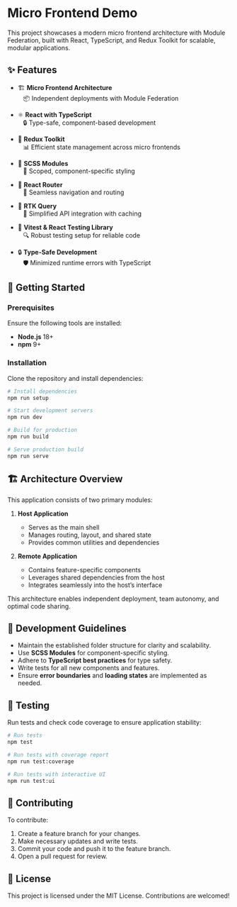 # Micro Frontend Demo

This project showcases a modern micro frontend architecture with Module Federation, built with React, TypeScript, and Redux Toolkit for scalable, modular applications.

## ✨ Features

- 🏗️ **Micro Frontend Architecture**  
  &nbsp;&nbsp;&nbsp;📦 Independent deployments with Module Federation

- ⚛️ **React with TypeScript**  
  &nbsp;&nbsp;&nbsp;🔒 Type-safe, component-based development

- 🎯 **Redux Toolkit**  
  &nbsp;&nbsp;&nbsp;📊 Efficient state management across micro frontends

- 🎨 **SCSS Modules**  
  &nbsp;&nbsp;&nbsp;🎨 Scoped, component-specific styling

- 🚦 **React Router**  
  &nbsp;&nbsp;&nbsp;🧭 Seamless navigation and routing

- 🔄 **RTK Query**  
  &nbsp;&nbsp;&nbsp;🔗 Simplified API integration with caching

- 🧪 **Vitest & React Testing Library**  
  &nbsp;&nbsp;&nbsp;🔍 Robust testing setup for reliable code

- 🔒 **Type-Safe Development**  
  &nbsp;&nbsp;&nbsp;🛡️ Minimized runtime errors with TypeScript

## 🚀 Getting Started

### Prerequisites

Ensure the following tools are installed:

- **Node.js** 18+
- **npm** 9+

### Installation

Clone the repository and install dependencies:

```bash
# Install dependencies
npm run setup

# Start development servers
npm run dev

# Build for production
npm run build

# Serve production build
npm run serve
```

## 🏗️ Architecture Overview

This application consists of two primary modules:

1. **Host Application**

   - Serves as the main shell
   - Manages routing, layout, and shared state
   - Provides common utilities and dependencies

2. **Remote Application**
   - Contains feature-specific components
   - Leverages shared dependencies from the host
   - Integrates seamlessly into the host’s interface

This architecture enables independent deployment, team autonomy, and optimal code sharing.

## 🔧 Development Guidelines

- Maintain the established folder structure for clarity and scalability.
- Use **SCSS Modules** for component-specific styling.
- Adhere to **TypeScript best practices** for type safety.
- Write tests for all new components and features.
- Ensure **error boundaries** and **loading states** are implemented as needed.

## 🧪 Testing

Run tests and check code coverage to ensure application stability:

```bash
# Run tests
npm test

# Run tests with coverage report
npm run test:coverage

# Run tests with interactive UI
npm run test:ui
```

## 🤝 Contributing

To contribute:

1. Create a feature branch for your changes.
2. Make necessary updates and write tests.
3. Commit your code and push it to the feature branch.
4. Open a pull request for review.

## 📄 License

This project is licensed under the MIT License. Contributions are welcomed!
